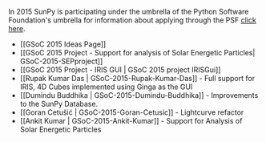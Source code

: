 In 2015 SunPy is participating under the umbrella of the Python Software Foundation's umbrella for information about applying through the PSF [click here](http://wiki.python.org/moin/SummerOfCode/2015).
* [[GSoC 2015 Ideas Page]]
* [[GSoC 2015 Project - Support for analysis of Solar Energetic Particles| GSoC-2015-SEPproject]]
* [[GSoC 2015 Project - IRIS GUI | GSoC 2015 project IRISGui]]
* [[Rupak Kumar Das | GSoC-2015-Rupak-Kumar-Das]] - Full support for IRIS, 4D Cubes implemented using Ginga as the GUI
* [[Dumindu Buddhika | GSoC-2015-Dumindu-Buddhika]] - Improvements to the SunPy Database.
* [[Goran Cetušić | GSoC-2015-Goran-Cetusic]] - Lightcurve refactor
* [[Ankit Kumar | GSoC-2015-Ankit-Kumar]] - Support for Analysis of Solar Energetic Particles

